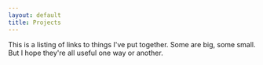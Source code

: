 ```yaml
---
layout: default
title: Projects
---
```

This is a listing of links to things I've put together. Some are big, some small. But I hope they're all useful
one way or another.
